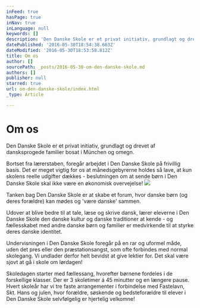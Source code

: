 ```yaml
---
inFeed: true
hasPage: true
inNav: true
inLanguage: null
keywords: []
description: 'Den Danske Skole er et privat initiativ, grundlagt og drevet af dansksprogede familier bosat i München og omegn. '
datePublished: '2016-05-30T18:54:38.663Z'
dateModified: '2016-05-30T18:53:58.812Z'
title: Om os
author: []
sourcePath: _posts/2016-05-30-om-den-danske-skole.md
authors: []
publisher: null
starred: true
url: om-den-danske-skole/index.html
_type: Article

---
```

# Om os

Den Danske Skole er et privat initiativ, grundlagt og drevet af dansksprogede familier bosat i München og omegn. 

Bortset fra lærerstaben, foregår arbejdet i Den Danske Skole på frivillig basis. Det er meget vigtig for os at månedsgebyrerne holdes så lave, at kun skolens reelle udgifter dækkes - beslutningen om at sende børn i Den Danske Skole skal ikke være en økonomisk overvejelse! ![](https://the-grid-user-content.s3-us-west-2.amazonaws.com/6d3ff1dc-b74f-4fb4-b495-cf963e783b65.jpg)

Tanken bag Den Danske Skole er at skabe et forum, hvor danske børn (og deres forældre) kan mødes og 'være danske' sammen. 

Udover at blive bedre til at tale, læse og skrive dansk, lærer eleverne i Den Danske Skole den danske kultur og danske traditioner at kende - og fællesskabet med andre danske børn og familier er medvirkende til at styrke deres danske identitet. 

Undervisningen i Den Danske Skole foregår på en rar og uformel måde, uden det pres eller den præstationsangst, som ofte forbindes med normal skolegang. Vi undlader derfor helt bevidst at give lektier for. Det skal være sjovt at gå i skole om lørdagen! 

Skoledagen starter med fællessang, hvorefter børnene fordeles i de forskellige klasser. Der er 3 skoletimer á 45 minutter og en længere pause. Hvert skoleår har vi tre faste arrangementer i forbindelse med Fastelavn, Skt. Hans og julen, hvor forældre, søskende og bedsteforældre til elever i Den Danske Skole selvfølgelig er hjertelig velkomne!